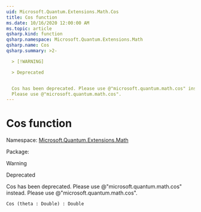 ```yaml
---
uid: Microsoft.Quantum.Extensions.Math.Cos
title: Cos function
ms.date: 10/16/2020 12:00:00 AM
ms.topic: article
qsharp.kind: function
qsharp.namespace: Microsoft.Quantum.Extensions.Math
qsharp.name: Cos
qsharp.summary: >2-

  > [!WARNING]

  > Deprecated


  Cos has been deprecated. Please use @"microsoft.quantum.math.cos" instead.
  Please use @"microsoft.quantum.math.cos".
---
```


# Cos function

Namespace: [Microsoft.Quantum.Extensions.Math](xref:Microsoft.Quantum.Extensions.Math)

Package: [](https://nuget.org/packages/)


> [!WARNING]
> Deprecated
Cos has been deprecated. Please use @"microsoft.quantum.math.cos" instead.Please use @"microsoft.quantum.math.cos".

```Q#
Cos (theta : Double) : Double
```
